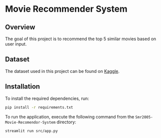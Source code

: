 # Movie Recommender System

## Overview
The goal of this project is to recommend the top 5 similar movies based on user input.

## Dataset
The dataset used in this project can be found on [Kaggle](https://www.kaggle.com/datasets/tmdb/tmdb-movie-metadata?select=tmdb_5000_credits.csv).

## Installation
To install the required dependencies, run:
```bash
pip install -r requirements.txt
```

To run the application, execute the following command from the `Smr2005-Movie-Recomendor-System` directory:
```bash
streamlit run src/app.py
```